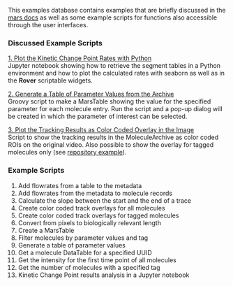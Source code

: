 This examples database contains examples that are briefly discussed in the [mars docs](https://duderstadt-lab.github.io/mars-docs/) as well as some example scripts for functions also accessible through the user interfaces.

### Discussed Example Scripts
[1. Plot the Kinetic Change Point Rates with Python](https://github.com/duderstadt-lab/mars-tutorials/blob/master/Example_scripts_and_notebooks/KCP_widget_and_jupyter_plot.ipynb)  
Jupyter notebook showing how to retrieve the segment tables in a Python environment and how to plot the calculated rates with seaborn as well as in the **Rover** scriptable widgets.

[2. Generate a Table of Parameter Values from the Archive](https://github.com/duderstadt-lab/mars-tutorials/blob/master/Example_scripts_and_notebooks/Generate_a_table_of_parameter_values.groovy)  
Groovy script to make a MarsTable showing the value for the specified parameter for each molecule entry. Run the script and a pop-up dialog will be created in which the parameter of interest can be selected.

[3. Plot the Tracking Results as Color Coded Overlay in the Image](https://github.com/duderstadt-lab/mars-tutorials/blob/master/Example_scripts_and_notebooks/Color_coded_tracks_overlay)  
Script to show the tracking results in the MoleculeArchive as color coded ROIs on the original video. Also possible to show the overlay for tagged molecules only (see [repository example](https://github.com/duderstadt-lab/mars-tutorials/blob/master/Example_scripts_and_notebooks/Color_coded_tracks_overlay_tagged.groovy)).


### Example Scripts
1. Add flowrates from a table to the metadata
2. Add flowrates from the metadata to molecule records
3. Calculate the slope between the start and the end of a trace
4. Create color coded track overlays for all molecules
5. Create color coded track overlays for tagged molecules
6. Convert from pixels to biologically relevant length
7. Create a MarsTable
8. Filter molecules by parameter values and tag
9. Generate a table of parameter values
10. Get a molecule DataTable for a specified UUID
11. Get the intensity for the first time point of all molecules
12. Get the number of molecules with a specified tag
13. Kinetic Change Point results analysis in a Jupyter notebook
